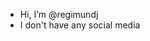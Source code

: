 - Hi, I’m @regimundj
- I don't have any social media

<!---
regimundj/regimundj is a ✨ special ✨ repository because its `README.md` (this file) appears on your GitHub profile.
You can click the Preview link to take a look at your changes.
--->
